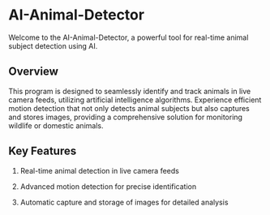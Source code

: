 # AI-Animal-Detector
Welcome to the AI-Animal-Detector, a powerful tool for real-time animal subject detection using AI.

## Overview
This program is designed to seamlessly identify and track animals in live camera feeds, utilizing artificial intelligence algorithms. Experience efficient motion detection that not only detects animal subjects but also captures and stores images, providing a comprehensive solution for monitoring wildlife or domestic animals.

## Key Features
1. Real-time animal detection in live camera feeds

2. Advanced motion detection for precise identification

3. Automatic capture and storage of images for detailed analysis


